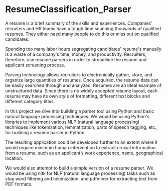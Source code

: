 # ResumeClassification_Parser

A resume is a brief summary of the skills and experiences. Companies' recruiters and HR teams have a tough time scanning thousands of qualified resumes. They either need many people to do this or miss out on qualified candidates. 

Spending too many labor hours segregating candidates' resume's manually is a waste of a company's time, money, and productivity. Recruiters, therefore, use resume parsers in order to streamline the resume and applicant screening process. 

Parsing technology allows recruiters to electronically gather, store, and organize large quantities of resumes. Once acquired, the resume data can be easily searched through and analyzed. Resumes are an ideal example of unstructured data. Since there is no widely accepted resume layout, each resume may have its own style of formatting, different text blocks and different category titles.

In this project we dive into building a parser tool using Python and basic natural language processing techniques. We would be using Python's libraries to implement various NLP (natural language processing) techniques like tokenization, lemmatization, parts of speech tagging, etc., for building a resume parser in Python. 

The resulting application could be developed further to an extent where it would require minimum human intervention to extract crucial information from a resume, such as an applicant’s work experience, name, geographical location.

We would also attempt to build a simple version of a resume parser. We would be using nltk for NLP (natural language processing) tasks such as stop word filtering and tokenization, and pdfminer for extracting text from PDF formats.
